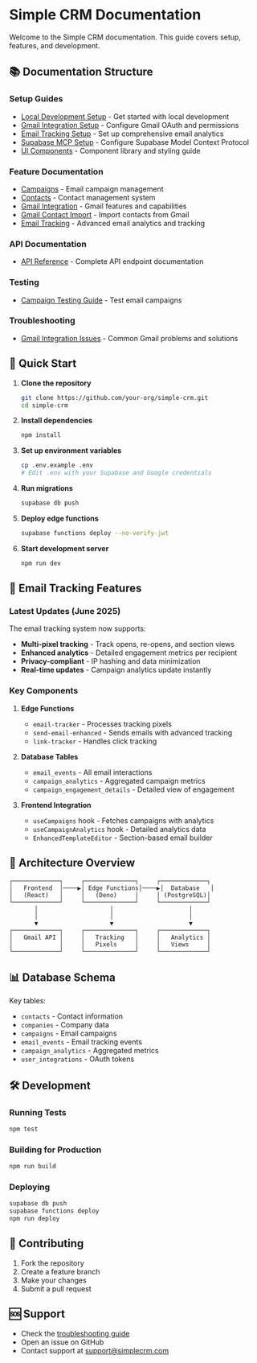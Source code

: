 # Simple CRM Documentation

Welcome to the Simple CRM documentation. This guide covers setup, features, and development.

## 📚 Documentation Structure

### Setup Guides
- [Local Development Setup](./setup/local-development.md) - Get started with local development
- [Gmail Integration Setup](./setup/gmail-integration-setup.md) - Configure Gmail OAuth and permissions
- [Email Tracking Setup](./setup/email-tracking-setup.md) - Set up comprehensive email analytics
- [Supabase MCP Setup](./setup/supabase-mcp-setup.md) - Configure Supabase Model Context Protocol
- [UI Components](./setup/ui-components.md) - Component library and styling guide

### Feature Documentation
- [Campaigns](./features/campaigns.md) - Email campaign management
- [Contacts](./features/contacts.md) - Contact management system
- [Gmail Integration](./features/gmail-integration.md) - Gmail features and capabilities
- [Gmail Contact Import](./features/gmail-contact-import.md) - Import contacts from Gmail
- [Email Tracking](./features/email-tracking.md) - Advanced email analytics and tracking

### API Documentation
- [API Reference](./api/README.md) - Complete API endpoint documentation

### Testing
- [Campaign Testing Guide](./testing/campaign-testing-guide.md) - Test email campaigns

### Troubleshooting
- [Gmail Integration Issues](./troubleshooting/gmail-integration.md) - Common Gmail problems and solutions

## 🚀 Quick Start

1. **Clone the repository**
   ```bash
   git clone https://github.com/your-org/simple-crm.git
   cd simple-crm
   ```

2. **Install dependencies**
   ```bash
   npm install
   ```

3. **Set up environment variables**
   ```bash
   cp .env.example .env
   # Edit .env with your Supabase and Google credentials
   ```

4. **Run migrations**
   ```bash
   supabase db push
   ```

5. **Deploy edge functions**
   ```bash
   supabase functions deploy --no-verify-jwt
   ```

6. **Start development server**
   ```bash
   npm run dev
   ```

## 📧 Email Tracking Features

### Latest Updates (June 2025)

The email tracking system now supports:
- **Multi-pixel tracking** - Track opens, re-opens, and section views
- **Enhanced analytics** - Detailed engagement metrics per recipient
- **Privacy-compliant** - IP hashing and data minimization
- **Real-time updates** - Campaign analytics update instantly

### Key Components

1. **Edge Functions**
   - `email-tracker` - Processes tracking pixels
   - `send-email-enhanced` - Sends emails with advanced tracking
   - `link-tracker` - Handles click tracking

2. **Database Tables**
   - `email_events` - All email interactions
   - `campaign_analytics` - Aggregated campaign metrics
   - `campaign_engagement_details` - Detailed view of engagement

3. **Frontend Integration**
   - `useCampaigns` hook - Fetches campaigns with analytics
   - `useCampaignAnalytics` hook - Detailed analytics data
   - `EnhancedTemplateEditor` - Section-based email builder

## 🔧 Architecture Overview

```
┌─────────────┐     ┌──────────────┐     ┌─────────────┐
│   Frontend  │────▶│ Edge Functions│────▶│  Database   │
│   (React)   │     │   (Deno)     │     │ (PostgreSQL)│
└─────────────┘     └──────────────┘     └─────────────┘
       │                    │                     │
       │                    │                     │
       ▼                    ▼                     ▼
┌─────────────┐     ┌──────────────┐     ┌─────────────┐
│   Gmail API │     │   Tracking   │     │   Analytics │
│             │     │   Pixels     │     │   Views     │
└─────────────┘     └──────────────┘     └─────────────┘
```

## 📊 Database Schema

Key tables:
- `contacts` - Contact information
- `companies` - Company data
- `campaigns` - Email campaigns
- `email_events` - Email tracking events
- `campaign_analytics` - Aggregated metrics
- `user_integrations` - OAuth tokens

## 🛠 Development

### Running Tests
```bash
npm test
```

### Building for Production
```bash
npm run build
```

### Deploying
```bash
supabase db push
supabase functions deploy
npm run deploy
```

## 📝 Contributing

1. Fork the repository
2. Create a feature branch
3. Make your changes
4. Submit a pull request

## 🆘 Support

- Check the [troubleshooting guide](./troubleshooting/gmail-integration.md)
- Open an issue on GitHub
- Contact support at support@simplecrm.com